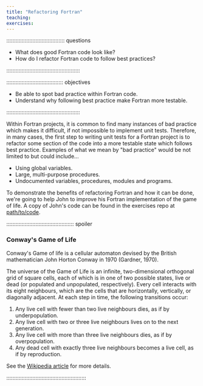 ```yaml
---
title: "Refactoring Fortran"
teaching: 
exercises: 
---
```


:::::::::::::::::::::::::::::::::::::: questions 

- What does good Fortran code look like?
- How do I refactor Fortran code to follow best practices?

::::::::::::::::::::::::::::::::::::::::::::::::

::::::::::::::::::::::::::::::::::::: objectives

- Be able to spot bad practice within Fortran code.
- Understand why following best practice make Fortran more testable.

::::::::::::::::::::::::::::::::::::::::::::::::

Within Fortran projects, it is common to find many instances of bad practice which makes it difficult,
if not impossible to implement unit tests. Therefore, in many cases, the first step to writing unit tests
for a Fortran project is to refactor some section of the code into a more testable state which follows
best practice. Examples of what we mean by "bad practice" would be not limited to but could include...

- Using global variables.
- Large, multi-purpose procedures.
- Undocumented variables, procedures, modules and programs.

To demonstrate the benefits of refactoring Fortran and how it can be done, we're going to help John to
improve his Fortran implementation of the game of life. A copy of John's code can be found in the
exercises repo at [path/to/code]().

:::::::::::::::::::::::::::::::::::::::::::: spoiler
### Conway's Game of Life 

Conway's Game of life is a cellular automaton devised by the British mathematician John Horton Conway in 1970 (Gardner, 1970).

The universe of the Game of Life is an infinite, two-dimensional orthogonal grid of square cells, each of which is in one of two possible states, live or dead (or populated and unpopulated, respectively). Every cell interacts with its eight neighbours, which are the cells that are horizontally, vertically, or diagonally adjacent. At each step in time, the following transitions occur:

1. Any live cell with fewer than two live neighbours dies, as if by underpopulation.
2. Any live cell with two or three live neighbours lives on to the next generation.
3. Any live cell with more than three live neighbours dies, as if by overpopulation.
4. Any dead cell with exactly three live neighbours becomes a live cell, as if by reproduction.

See the [Wikipedia article](https://en.wikipedia.org/wiki/Conway%27s_Game_of_Life) for more details.

::::::::::::::::::::::::::::::::::::::::::::::::::::

